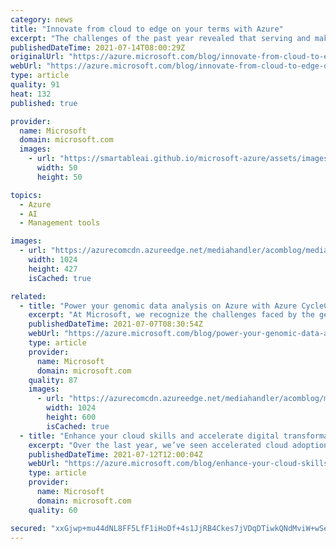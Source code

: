 ```yaml
---
category: news
title: "Innovate from cloud to edge on your terms with Azure"
excerpt: "The challenges of the past year revealed that serving and making a difference for each other, our communities, and the world around us is more critical than ever. In order to persevere and drive business success, organizations must be future-ready, build on their terms, operate hybrid seamlessly, and"
publishedDateTime: 2021-07-14T08:00:29Z
originalUrl: "https://azure.microsoft.com/blog/innovate-from-cloud-to-edge-on-your-terms-with-azure/"
webUrl: "https://azure.microsoft.com/blog/innovate-from-cloud-to-edge-on-your-terms-with-azure/"
type: article
quality: 91
heat: 132
published: true

provider:
  name: Microsoft
  domain: microsoft.com
  images:
    - url: "https://smartableai.github.io/microsoft-azure/assets/images/organizations/microsoft.com-50x50.jpg"
      width: 50
      height: 50

topics:
  - Azure
  - AI
  - Management tools

images:
  - url: "https://azurecomcdn.azureedge.net/mediahandler/acomblog/media/Default/blog/7d530ede-a64e-4282-b82d-a8657faa18ed.png"
    width: 1024
    height: 427
    isCached: true

related:
  - title: "Power your genomic data analysis on Azure with Azure CycleCloud"
    excerpt: "At Microsoft, we recognize the challenges faced by the genomics community and are striving to build an ecosystem that can facilitate genomics computing work for all. We’ve focused our efforts on three main core areas: research and discovery in genomics data, building out a platform to enable rapid automation"
    publishedDateTime: 2021-07-07T08:30:54Z
    webUrl: "https://azure.microsoft.com/blog/power-your-genomic-data-analysis-on-azure-with-azure-cyclecloud/"
    type: article
    provider:
      name: Microsoft
      domain: microsoft.com
    quality: 87
    images:
      - url: "https://azurecomcdn.azureedge.net/mediahandler/acomblog/media/Default/blog/ca17f52f-3388-4ca1-b693-ad585cc4e72e.jpg"
        width: 1024
        height: 600
        isCached: true
  - title: "Enhance your cloud skills and accelerate digital transformation with Inside Azure for IT"
    excerpt: "Over the last year, we’ve seen accelerated cloud adoption and digital transformation across every industry—all aimed at optimizing business operations, saving money, and enhancing customer experiences. Today, we’re introducing Inside Azure for IT, a new online technical skilling program with resources"
    publishedDateTime: 2021-07-12T12:00:04Z
    webUrl: "https://azure.microsoft.com/blog/enhance-your-cloud-skills-and-accelerate-digital-transformation-with-inside-azure-for-it/"
    type: article
    provider:
      name: Microsoft
      domain: microsoft.com
    quality: 60

secured: "xxGjwp+mu44dNL8FF5LfF1iHoDf+4s1JjRB4Ckes7jVDqDTiwkQNdMviW+wSeDEuf6awKoPnDcdtMuEkRX6P68H6hfw7oxnPvlsE5fLNx1F2axcFKioImXyTTw5AdiBIh6V4ITaPZAx+k6O0mbvClhMA4Mzu4aWuGA+2u82VloygrpiIH+pJMR7CpcVaR/Tw/2ARXODFlmTRqO9VavpLubmpnFvAddJFHp7+/akak9vLWFRBVMwu58FFTQNOqGCKtw+nEnWHuMtoIrn74Nmj8+fTzd6oldiMAuRFfdemuefldU6KnDjlYa32vqRn2XO26mvHldPuLei9YPGLblrTJ+U7kwhLHag9xpbI7d2RV2Y=;YN78khh/cEkUazaPXrwwgg=="
---
```


